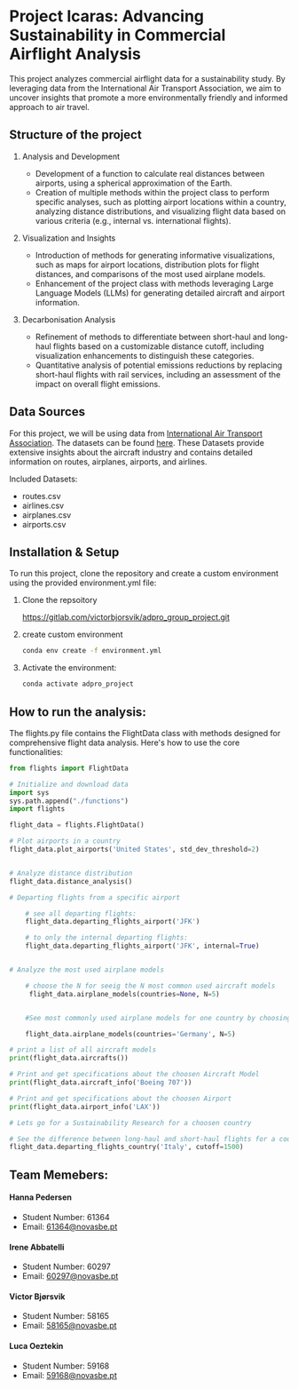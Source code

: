 # Project Icaras: Advancing Sustainability in Commercial Airflight Analysis

This project analyzes commercial airflight data for a sustainability study.  By leveraging data from the International Air Transport Association, we aim to uncover insights that promote a more environmentally friendly and informed approach to air travel. 


## Structure of the project

1) Analysis and Development

    - Development of a function to calculate real distances between airports, using a spherical approximation of the Earth.
   -  Creation of multiple methods within the project class to perform specific analyses, such as plotting airport locations within a country, analyzing distance distributions, and visualizing flight data based on various criteria (e.g., internal vs. international flights).

2) Visualization and Insights

    - Introduction of methods for generating informative visualizations, such as maps for airport locations, distribution plots for flight distances, and comparisons of the most used airplane models.
    - Enhancement of the project class with methods leveraging Large Language Models (LLMs) for generating detailed aircraft and airport information.

3) Decarbonisation Analysis

    - Refinement of methods to differentiate between short-haul and long-haul flights based on a customizable distance cutoff, including visualization enhancements to distinguish these categories.
    - Quantitative analysis of potential emissions reductions by replacing short-haul flights with rail services, including an assessment of the impact on overall flight emissions. 








## Data Sources

For this project, we will be using data from [International Air Transport Association](https://www.iata.org/).
The datasets can be found [here](https://gitlab.com/adpro1/adpro2024/-/raw/main/Files/flight_data.zip?inline=false). These Datasets provide extensive insights about the aircraft industry and contains detailed information on routes, airplanes, airports, and airlines.


Included Datasets: 
- routes.csv
- airlines.csv
- airplanes.csv 
- airports.csv



## Installation & Setup

To run this project, clone the repository and create a custom environment using the provided environment.yml file:

1) Clone the repsoitory

    https://gitlab.com/victorbjorsvik/adpro_group_project.git


2) create custom environment 

    ```bash
    conda env create -f environment.yml
    ```

3) Activate the environment: 
    ```bash
    conda activate adpro_project
    ```


## How to run the analysis: 
The flights.py file contains the FlightData class with methods designed for comprehensive flight data analysis. Here's how to use the core functionalities:

```python
from flights import FlightData

# Initialize and download data
import sys
sys.path.append("./functions")
import flights

flight_data = flights.FlightData()

# Plot airports in a country
flight_data.plot_airports('United States', std_dev_threshold=2)


# Analyze distance distribution
flight_data.distance_analysis()

# Departing flights from a specific airport

    # see all departing flights: 
    flight_data.departing_flights_airport('JFK')

    # to only the internal departing flights:
    flight_data.departing_flights_airport('JFK', internal=True)


# Analyze the most used airplane models

    # choose the N for seeig the N most common used aircraft models
     flight_data.airplane_models(countries=None, N=5)


    #See most commonly used airplane models for one country by choosing: Germany, France or Norway.

    flight_data.airplane_models(countries='Germany', N=5)

# print a list of all aircraft models 
print(flight_data.aircrafts())

# Print and get specifications about the choosen Aircraft Model
print(flight_data.aircraft_info('Boeing 707'))

# Print and get specifications about the choosen Airport
print(flight_data.airport_info('LAX'))

# Lets go for a Sustainability Research for a choosen country

# See the difference between long-haul and short-haul flights for a country within a Sustainability research
flight_data.departing_flights_country('Italy', cutoff=1500)


```



## Team Memebers:


#### Hanna Pedersen
- Student Number: 61364
- Email: 61364@novasbe.pt

#### Irene Abbatelli
- Student Number: 60297
- Email: 60297@novasbe.pt

#### Victor Bjørsvik
- Student Number: 58165
- Email: 58165@novasbe.pt

#### Luca Oeztekin
- Student Number: 59168 
- Email: 59168@novasbe.pt







